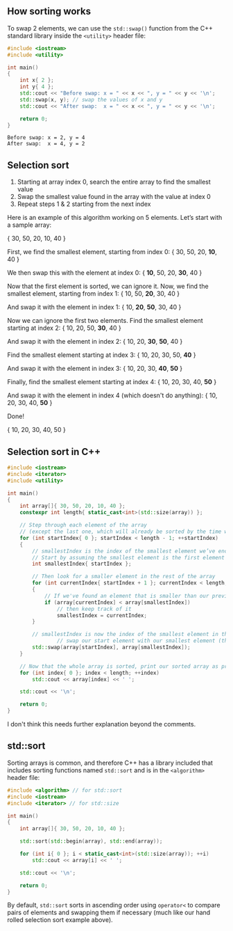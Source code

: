 ## How sorting works

To swap 2 elements, we can use the `std::swap()` function from the C++ standard library inside the `<utility>` header file:
```cpp
#include <iostream>
#include <utility>

int main()
{
    int x{ 2 };
    int y{ 4 };
    std::cout << "Before swap: x = " << x << ", y = " << y << '\n';
    std::swap(x, y); // swap the values of x and y
    std::cout << "After swap:  x = " << x << ", y = " << y << '\n';

    return 0;
}
```

```
Before swap: x = 2, y = 4
After swap:  x = 4, y = 2
```

## Selection sort

1. Starting at array index 0, search the entire array to find the smallest value
2. Swap the smallest value found in the array with the value at index 0
3. Repeat steps 1 & 2 starting from the next index

Here is an example of this algorithm working on 5 elements. Let’s start with a sample array:

{ 30, 50, 20, 10, 40 }

First, we find the smallest element, starting from index 0:
{ 30, 50, 20, **10**, 40 }

We then swap this with the element at index 0:
{ **10**, 50, 20, **30**, 40 }

Now that the first element is sorted, we can ignore it. Now, we find the smallest element, starting from index 1:
{ 10, 50, **20**, 30, 40 }

And swap it with the element in index 1:
{ 10, **20**, **50**, 30, 40 }

Now we can ignore the first two elements. Find the smallest element starting at index 2:
{ 10, 20, 50, **30**, 40 }

And swap it with the element in index 2:
{ 10, 20, **30**, **50**, 40 }

Find the smallest element starting at index 3:
{ 10, 20, 30, 50, **40** }

And swap it with the element in index 3:
{ 10, 20, 30, **40**, **50** }

Finally, find the smallest element starting at index 4:
{ 10, 20, 30, 40, **50** }

And swap it with the element in index 4 (which doesn't do anything):
{ 10, 20, 30, 40, **50** }

Done!

{ 10, 20, 30, 40, 50 }

## Selection sort in C++

```cpp
#include <iostream>
#include <iterator>
#include <utility>

int main()
{
	int array[]{ 30, 50, 20, 10, 40 };
	constexpr int length{ static_cast<int>(std::size(array)) };

	// Step through each element of the array
	// (except the last one, which will already be sorted by the time we get there)
	for (int startIndex{ 0 }; startIndex < length - 1; ++startIndex)
	{
		// smallestIndex is the index of the smallest element we’ve encountered this iteration
		// Start by assuming the smallest element is the first element of this iteration
		int smallestIndex{ startIndex };

		// Then look for a smaller element in the rest of the array
		for (int currentIndex{ startIndex + 1 }; currentIndex < length; ++currentIndex)
		{
			// If we've found an element that is smaller than our previously found smallest
			if (array[currentIndex] < array[smallestIndex])
				// then keep track of it
				smallestIndex = currentIndex;
		}

		// smallestIndex is now the index of the smallest element in the remaining array
                // swap our start element with our smallest element (this sorts it into the correct place)
		std::swap(array[startIndex], array[smallestIndex]);
	}

	// Now that the whole array is sorted, print our sorted array as proof it works
	for (int index{ 0 }; index < length; ++index)
		std::cout << array[index] << ' ';

	std::cout << '\n';

	return 0;
}
```

I don't think this needs further explanation beyond the comments.

## std::sort

Sorting arrays is common, and therefore C++ has a library included that includes sorting functions named `std::sort` and is in the `<algorithm>` header file:
```cpp
#include <algorithm> // for std::sort
#include <iostream>
#include <iterator> // for std::size

int main()
{
	int array[]{ 30, 50, 20, 10, 40 };

	std::sort(std::begin(array), std::end(array));

	for (int i{ 0 }; i < static_cast<int>(std::size(array)); ++i)
		std::cout << array[i] << ' ';

	std::cout << '\n';

	return 0;
}
```

By default, `std::sort` sorts in ascending order using `operator<` to compare pairs of elements and swapping them if necessary (much like our hand rolled selection sort example above).
